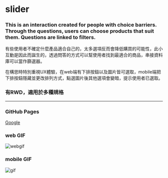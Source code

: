 # slider
### This is an interaction created for people with choice barriers. Through the questions, users can choose products that suit them. Questions are linked to filters.
有些使用者不確定什麼產品適合自己的，太多選項反而會降低購買的可能性，此小互動是因此而誕生的，透過問答的方式可以幫使用者找到最適合的商品，串接資料庫可以當作篩選器。

在構思時特別重視UX體驗，在web端有下排按鈕以及圖片皆可選取，mobile端把下排按鈕隱藏並更改排列方式，點選圖片後其他選項會變暗，提示使用者已選取。

### 有RWD，適用於多種規格
***
### GitHub Pages
[Google](https://blair-lu.github.io/slider/slider.html)


### web GIF 
![webgif](https://media.giphy.com/media/lBBbBLd7uM5NpvS3r6/giphy.gif)

### mobile GIF 
![gif](https://media.giphy.com/media/gj8LbpCJCMaZK5V3hA/giphy.gif)
